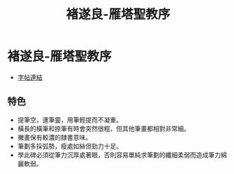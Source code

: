 ﻿---
title: '褚遂良-雁塔聖教序'
tags: ['褚遂良', '碑刻', '楷書']
order: 8
---
# 褚遂良-雁塔聖教序
* [字帖連結](https://openmuseum.tw/muse/digi_object/f3d949fb735f7eeebfb7ab48214faef1)

## 特色
* 提筆空，運筆靈，用筆輕提而不凝重。
* 橫長的橫筆和捺筆有時會突然很粗，但其他筆畫都相對非常細。
* 撇畫保有較濃的隸書意味。
* 筆劃多採弧勢，瘦處如絲但勁力十足。
* 學此碑必須從筆力沉厚處著眼，否則容易單純求筆劃的纖細柔弱而造成筆力綿麗軟弱。